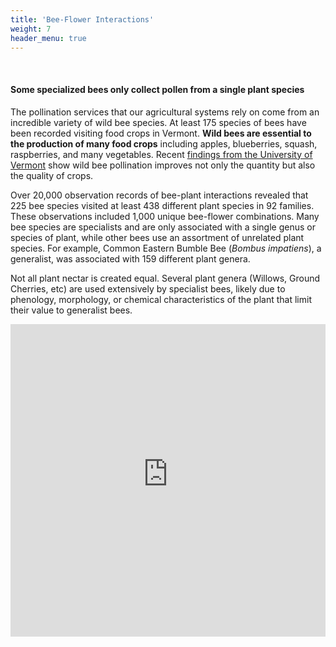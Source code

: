 ```yaml
---
title: 'Bee-Flower Interactions'
weight: 7
header_menu: true
---
```

<br>
<div class="lead">
<h4> Some specialized bees only collect pollen from a single plant species</h4>
</div>

The pollination services that our agricultural systems rely on come from an incredible variety of wild bee species. At least 175 species of bees have been recorded visiting food crops in Vermont. <b>Wild bees are essential to the production of many food crops</b> including apples, blueberries, squash, raspberries, and many vegetables. Recent <a href="https://www.sciencedirect.com/science/article/abs/pii/S0167880918304419" target="blank_">findings from the University of Vermont</a> show wild bee pollination improves not only the quantity but also the quality of crops.

Over 20,000 observation records of bee-plant interactions revealed that 225 bee species visited at least 438 different plant species in 92 families. These observations included 1,000 unique bee-flower combinations. Many bee species are specialists and are only associated with a single genus or species of plant, while other bees use an assortment of unrelated plant species. For example, Common Eastern Bumble Bee (<i>Bombus impatiens</i>), a generalist, was associated with 159 different plant genera.

Not all plant nectar is created equal. Several plant genera (Willows, Ground Cherries, etc) are used extensively by specialist bees, likely due to phenology, morphology, or chemical characteristics of the plant that limit their value to generalist bees.

<div style="width:100%; height:100%">
  <iframe src="https://vt-ecostudies-atlas.shinyapps.io/wildbee_interactions" onload='javascript:(function(o){o.style.height=o.contentWindow.document.body.scrollHeight+"px";}(this));' style="height:500px;width:100%;border:none;overflow:hidden;"></iframe>
  </iframe>
</div>

<p style="font-size: 10pt; text-align: right; margin-right: 3%"><a href="https://vtecostudies.github.io/SoBees_LandingPage/">Home</a> | <a href="https://vtecostudies.github.io/SoBees_Threats/">Threats</a> | <a href="https://vtecostudies.github.io/SoBees_Conservation/">Conservation</a> | <a href="https://vtecostudies.github.io/SoBees_Next_Steps/">Next Steps</a></p>

